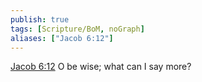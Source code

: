 ```yaml
---
publish: true
tags: [Scripture/BoM, noGraph]
aliases: ["Jacob 6:12"]
---
```

[Jacob 6:12](https://churchofjesuschrist.org/study/scriptures/bofm/jacob/6?lang=eng&id=p12#p12) O be wise; what can I say more?
